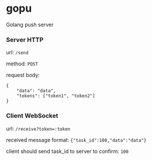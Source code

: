 # gopu
Golang push server

### Server HTTP

url: `/send`

method: `POST`

request body:

    {
        "data": "data",
        "tokens": ["token1", "token2"]
    }

### Client WebSocket

url: `/receive?token=:token`

received message format: `{"task_id":100,"data":"data"}`

client should send task_id to server to confirm: `100`
